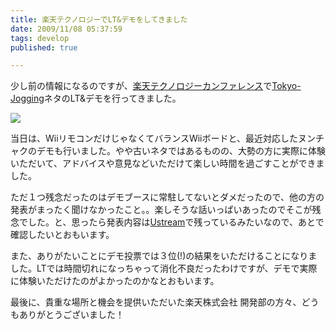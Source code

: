 ```yaml
---
title: 楽天テクノロジーでLT&デモをしてきました
date: 2009/11/08 05:37:59
tags: develop
published: true

---
```


<p>少し前の情報になるのですが、<a href="http://tech.rakuten.co.jp/rtc2009/">楽天テクノロジーカンファレンス</a>で<a href="http://tokyo-jogging.com/">Tokyo-Jogging</a>ネタのLT&デモを行ってきました。</p>

<p><img src="http://tech.rakuten.co.jp/rtc2009/img/report_demo05.jpg" /></p>

<p>当日は、WiiリモコンだけじゃなくてバランスWiiボードと、最近対応したヌンチャクのデモも行いました。やや古いネタではあるものの、大勢の方に実際に体験いただいて、アドバイスや意見などいただけて楽しい時間を過ごすことができました。</p>

<p>ただ１つ残念だったのはデモブースに常駐してないとダメだったので、他の方の発表がまったく聞けなかったこと。。楽しそうな話いっぱいあったのでそこが残念でした。と、思ったら発表内容は<a href="http://www.ustream.tv/recorded/2412917">Ustream</a>で残っているみたいなので、あとで確認したいとおもいます。</p>

<p>また、ありがたいことにデモ投票では３位(!)の結果をいただけることになりました。LTでは時間切れになっちゃって消化不良だったわけですが、デモで実際に体験いただけたのがよかったのかなとおもいます。</p>

<p>最後に、貴重な場所と機会を提供いただいた楽天株式会社 開発部の方々、どうもありがとうございました！</p>


